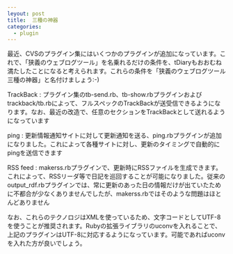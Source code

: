 ```yaml
---
leyout: post
title:  三種の神器
categories:
  - plugin
---
```

最近、CVSのプラグイン集にはいくつかのプラグインが追加になっています。これで、「狭義のウェブログツール」を名乗れるだけの条件を、tDiaryもおおむね満たしたことになると考えられます。これらの条件を「狭義のウェブログツール三種の神器」と名付けましょう:-)

TrackBack
  : プラグイン集のtb-send.rb、tb-show.rbプラグインおよびtrackback/tb.rbによって、フルスペックのTrackBackが送受信できるようになります。なお、最近の改造で、任意のセクションをTrackBackとして送れるようになっています

ping
  : 更新情報通知サイトに対して更新通知を送る、ping.rbプラグインが追加になりました。これによって各種サイトに対し、更新のタイミングで自動的にpingを送信できます

RSS feed
  : makerss.rbプラグインで、更新時にRSSファイルを生成できます。これによって、RSSリーダ等で日記を巡回することが可能になりました。従来のoutput_rdf.rbプラグインでは、常に更新のあった日の情報だけが出ていたために不都合が少なくありませんでしたが、makerss.rbではそのような問題はほとんどありません

なお、これらのテクノロジはXMLを使っているため、文字コードとしてUTF-8を使うことが推奨されます。Rubyの拡張ライブラリのuconvを入れることで、上記のプラグインはUTF-8に対応するようになっています。可能であればuconvを入れた方が良いでしょう。
